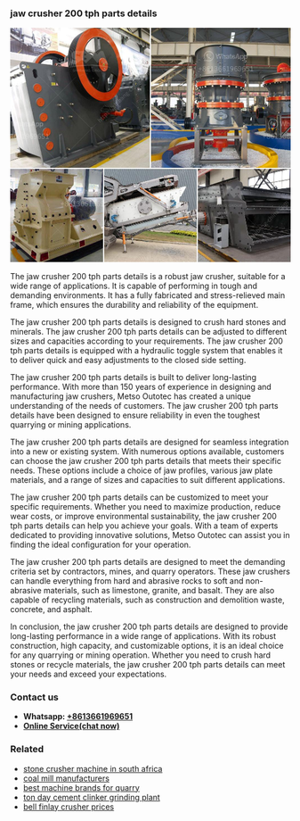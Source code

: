 <h3>jaw crusher 200 tph parts details</h3><img src='1708322608.jpg' alt=''><p>The jaw crusher 200 tph parts details is a robust jaw crusher, suitable for a wide range of applications. It is capable of performing in tough and demanding environments. It has a fully fabricated and stress-relieved main frame, which ensures the durability and reliability of the equipment.</p><p>The jaw crusher 200 tph parts details is designed to crush hard stones and minerals. The jaw crusher 200 tph parts details can be adjusted to different sizes and capacities according to your requirements. The jaw crusher 200 tph parts details is equipped with a hydraulic toggle system that enables it to deliver quick and easy adjustments to the closed side setting.</p><p>The jaw crusher 200 tph parts details is built to deliver long-lasting performance. With more than 150 years of experience in designing and manufacturing jaw crushers, Metso Outotec has created a unique understanding of the needs of customers. The jaw crusher 200 tph parts details have been designed to ensure reliability in even the toughest quarrying or mining applications.</p><p>The jaw crusher 200 tph parts details are designed for seamless integration into a new or existing system. With numerous options available, customers can choose the jaw crusher 200 tph parts details that meets their specific needs. These options include a choice of jaw profiles, various jaw plate materials, and a range of sizes and capacities to suit different applications.</p><p>The jaw crusher 200 tph parts details can be customized to meet your specific requirements. Whether you need to maximize production, reduce wear costs, or improve environmental sustainability, the jaw crusher 200 tph parts details can help you achieve your goals. With a team of experts dedicated to providing innovative solutions, Metso Outotec can assist you in finding the ideal configuration for your operation.</p><p>The jaw crusher 200 tph parts details are designed to meet the demanding criteria set by contractors, mines, and quarry operators. These jaw crushers can handle everything from hard and abrasive rocks to soft and non-abrasive materials, such as limestone, granite, and basalt. They are also capable of recycling materials, such as construction and demolition waste, concrete, and asphalt.</p><p>In conclusion, the jaw crusher 200 tph parts details are designed to provide long-lasting performance in a wide range of applications. With its robust construction, high capacity, and customizable options, it is an ideal choice for any quarrying or mining operation. Whether you need to crush hard stones or recycle materials, the jaw crusher 200 tph parts details can meet your needs and exceed your expectations.</p><h3>Contact us</h3><ul><li><strong>Whatsapp:&nbsp;<a href="https://wa.me/8613661969651">+8613661969651</a></strong></li><li><a href="https://swt.shibang-china.com/?git&amp;zhl&amp;jaw crusher 200 tph parts details"><strong>Online Service(chat now)</strong></a></li></ul><h3>Related</h3><ul><li><a href='stone crusher machine in south africa.md'>stone crusher machine in south africa</a></li><li><a href='coal mill manufacturers.md'>coal mill manufacturers</a></li><li><a href='best machine brands for quarry.md'>best machine brands for quarry</a></li><li><a href='ton day cement clinker grinding plant.md'>ton day cement clinker grinding plant</a></li><li><a href='bell finlay crusher prices.md'>bell finlay crusher prices</a></li></ul>